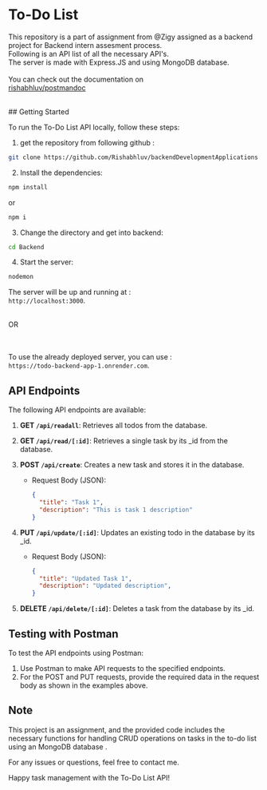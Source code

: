 
# To-Do List

This repository is a part of assignment from @Zigy assigned as a backend project for Backend intern assesment process.<br/>
Following is an API list of all the necessary API's.<br/>
The server is made with Express.JS and using MongoDB database.<br/>
<br/>
You can check out the documentation on <br/>
[rishabhluv/postmandoc](https://www.postman.com/spacecraft-astronomer-95031941/workspace/my-workspace/collection/29359776-d61ecde8-7e88-4086-8dd5-181522590cf4?action=share&creator=29359776)

<br/>
## Getting Started

To run the To-Do List API locally, follow these steps:

1. get the repository from following github :

```bash
git clone https://github.com/Rishabhluv/backendDevelopmentApplications
```

2. Install the dependencies:

```bash
npm install
```
or
```bash
npm i
```

3. Change the directory and get into backend:
   
```bash
cd Backend
```

4. Start the server:

```bash
nodemon 
```

The server will be up and running at :<br/> 
`http://localhost:3000`.


<br/>
OR
<br/>
<br/>
<br/>


To use the already deployed server, you can use :<br/>
`https://todo-backend-app-1.onrender.com`.



## API Endpoints

The following API endpoints are available:

1. **GET `/api/readall`**: Retrieves all todos from the database.

2. **GET `/api/read/[:id]`**: Retrieves a single task by its _id from the database.

3. **POST `/api/create`**: Creates a new task and stores it in the database.
   - Request Body (JSON):
     ```json
     {
       "title": "Task 1",
       "description": "This is task 1 description"
     }
     ```

4. **PUT `/api/update/[:id]`**: Updates an existing todo in the database by its _id.
   - Request Body (JSON):
     ```json
     {
       "title": "Updated Task 1",
       "description": "Updated description",
     }
     ```

5. **DELETE `/api/delete/[:id]`**: Deletes a task from the database by its _id.

## Testing with Postman

To test the API endpoints using Postman:

1. Use Postman to make API requests to the specified endpoints.
2. For the POST and PUT requests, provide the required data in the request body as shown in the examples above.


## Note

This project is an assignment, and the provided code includes the necessary functions for handling CRUD operations on tasks in the to-do list using an MongoDB database .

For any issues or questions, feel free to contact me.

Happy task management with the To-Do List API!